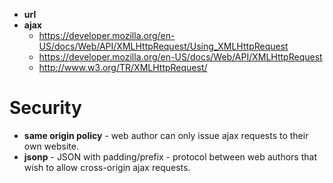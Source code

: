 
- **url**
- **ajax**
  + https://developer.mozilla.org/en-US/docs/Web/API/XMLHttpRequest/Using_XMLHttpRequest
  + https://developer.mozilla.org/en-US/docs/Web/API/XMLHttpRequest
  + http://www.w3.org/TR/XMLHttpRequest/

# Security
- **same origin policy** - web author can only issue ajax requests to their own website. 
- **jsonp** - JSON with padding/prefix - protocol between web authors that wish to allow cross-origin ajax requests.

